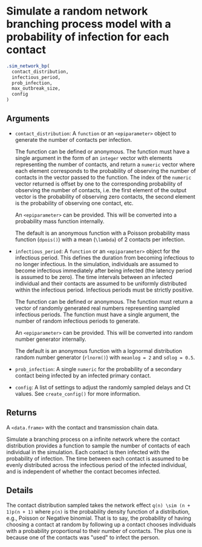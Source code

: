 # Simulate a random network branching process model with a probability of infection for each contact

```r
.sim_network_bp(
  contact_distribution,
  infectious_period,
  prob_infection,
  max_outbreak_size,
  config
)
```

## Arguments

- `contact_distribution`: A `function` or an `<epiparameter>` object to generate the number of contacts per infection.
    
    The function can be defined or anonymous. The function must have a single argument in the form of an `integer` vector with elements representing the number of contacts, and return a `numeric` vector where each element corresponds to the probability of observing the number of contacts in the vector passed to the function. The index of the `numeric` vector returned is offset by one to the corresponding probability of observing the number of contacts, i.e. the first element of the output vector is the probability of observing zero contacts, the second element is the probability of observing one contact, etc.
    
    An `<epiparameter>` can be provided. This will be converted into a probability mass function internally.
    
    The default is an anonymous function with a Poisson probability mass function (`dpois()`) with a mean (`\lambda`) of 2 contacts per infection.
- `infectious_period`: A `function` or an `<epiparameter>` object for the infectious period. This defines the duration from becoming infectious to no longer infectious. In the simulation, individuals are assumed to become infectious immediately after being infected (the latency period is assumed to be zero). The time intervals between an infected individual and their contacts are assumed to be uniformly distributed within the infectious period. Infectious periods must be strictly positive.
    
    The function can be defined or anonymous. The function must return a vector of randomly generated real numbers representing sampled infectious periods. The function must have a single argument, the number of random infectious periods to generate.
    
    An `<epiparameter>` can be provided. This will be converted into random number generator internally.
    
    The default is an anonymous function with a lognormal distribution random number generator (`rlnorm()`) with `meanlog = 2` and `sdlog = 0.5`.
- `prob_infection`: A single `numeric` for the probability of a secondary contact being infected by an infected primary contact.
- `config`: A list of settings to adjust the randomly sampled delays and Ct values. See `create_config()` for more information.

## Returns

A `<data.frame>` with the contact and transmission chain data.

Simulate a branching process on a infinite network where the contact distribution provides a function to sample the number of contacts of each individual in the simulation. Each contact is then infected with the probability of infection. The time between each contact is assumed to be evenly distributed across the infectious period of the infected individual, and is independent of whether the contact becomes infected.

## Details

The contact distribution sampled takes the network effect `q(n) \sim (n + 1)p(n + 1)` where `p(n)` is the probability density function of a distribution, e.g., Poisson or Negative binomial. That is to say, the probability of having choosing a contact at random by following up a contact chooses individuals with a probability proportional to their number of contacts. The plus one is because one of the contacts was "used" to infect the person.

